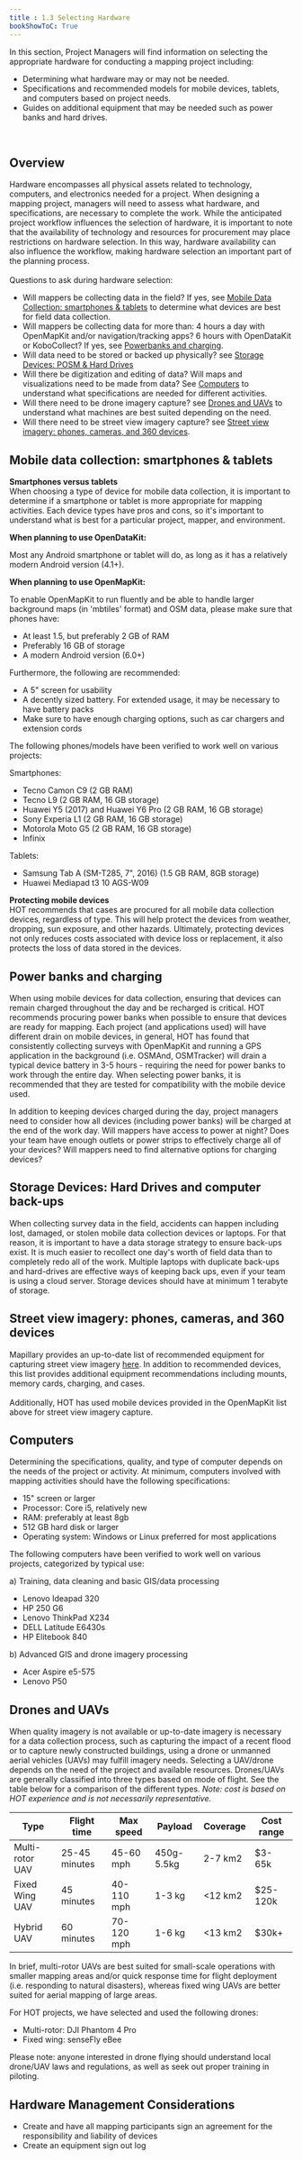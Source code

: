 ```yaml
---
title : 1.3 Selecting Hardware
bookShowToC: True
---
```


In this section, Project Managers will find information on selecting the appropriate hardware for conducting a mapping project including: 

*  Determining what hardware may or may not be needed. 
*  Specifications and recommended models for mobile devices, tablets, and computers based on project needs. 
*  Guides on additional equipment that may be needed such as power banks and hard drives. 


<br>


## Overview

Hardware encompasses all physical assets related to technology, computers, and electronics needed for a project. When designing a mapping project, managers will need to assess what hardware, and specifications, are necessary to complete the work. While the anticipated project workflow influences the selection of hardware, it is important to note that the availability of technology and resources for procurement may place restrictions on hardware selection. In this way, hardware availability can also influence the workflow, making hardware selection an important part of the planning process. 
<br> <br>
Questions to ask during hardware selection: 

* Will mappers be collecting data in the field? If yes, see [Mobile Data Collection: smartphones & tablets](https://hotosm.github.io/toolbox/pages/running-a-mapping-project/1.3-hardware/#mobile-data-collection-smartphones-tablets) to determine what devices are best for field data collection. 
* Will mappers be collecting data for more than: 4 hours a day with OpenMapKit and/or navigation/tracking apps? 6 hours with OpenDataKit or KoboCollect? If yes, see [Powerbanks and charging](https://hotosm.github.io/toolbox/pages/running-a-mapping-project/1.3-hardware/#power-banks-and-charging).
* Will data need to be stored or backed up physically? see [Storage Devices: POSM & Hard Drives](https://hotosm.github.io/toolbox/pages/running-a-mapping-project/1.3-hardware/#storage-devices-posm-hard-drives)
* Will there be digitization and editing of data? Will maps and visualizations need to be made from data? See [Computers](https://hotosm.github.io/toolbox/pages/running-a-mapping-project/1.3-hardware/#computers) to understand what specifications are needed for different activities. 
* Will there need to be drone imagery capture? see [Drones and UAVs](https://hotosm.github.io/toolbox/pages/running-a-mapping-project/1.3-hardware/#drones-and-uavs) to understand what machines are best suited depending on the need.  
* Will there need to be street view imagery capture? see [Street view imagery: phones, cameras, and 360 devices](https://hotosm.github.io/toolbox/pages/running-a-mapping-project/1.3-hardware/#street-view-imagery-phones-cameras-and-360-devices).

## Mobile data collection: smartphones & tablets

**Smartphones versus tablets** <br>
When choosing a type of device for mobile data collection, it is important to determine if a smartphone or tablet is more appropriate for mapping activities. Each device types have pros and cons, so it's important to understand what is best for a particular project, mapper, and environment. 



**When planning to use OpenDataKit:**

Most any Android smartphone or tablet will do, as long as it has a relatively modern Android version (4.1+).

**When planning to use OpenMapKit:**

To enable OpenMapKit to run fluently and be able to handle larger background maps (in 'mbtiles' format) and OSM data, please make sure that phones have:

* At least 1.5, but preferably 2 GB of RAM
* Preferably 16 GB of storage
* A modern Android version (6.0+)

Furthermore, the following are recommended:

* A 5" screen for usability
* A decently sized battery. For extended usage, it may be necessary to have battery packs
* Make sure to have enough charging options, such as car chargers and extension cords

The following phones/models have been verified to work well on various projects:

Smartphones:

* Tecno Camon C9 (2 GB RAM)
* Tecno L9 (2 GB RAM, 16 GB storage)
* Huawei Y5 (2017) and Huawei Y6 Pro (2 GB RAM, 16 GB storage)
* Sony Experia L1 (2 GB RAM, 16 GB storage)
* Motorola Moto G5 (2 GB RAM, 16 GB storage)
* Infinix

Tablets:

* Samsung Tab A (SM-T285, 7", 2016) (1.5 GB RAM, 8GB storage)
* Huawei Mediapad t3 10 AGS-W09

**Protecting mobile devices** <br>
HOT recommends that cases are procured for all mobile data collection devices, regardless of type. This will help protect the devices from weather, dropping, sun exposure, and other hazards. Ultimately, protecting devices not only reduces costs associated with device loss or replacement, it also protects the loss of data stored in the devices.

## Power banks and charging

When using mobile devices for data collection, ensuring that devices can remain charged throughout the day and be recharged is critical. HOT recommends procuring power banks when possible to ensure that devices are ready for mapping. Each project (and applications used) will have different drain on mobile devices, in general, HOT has found that consistently collecting surveys with OpenMapKit and running a GPS application in the background (i.e. OSMAnd, OSMTracker) will drain a typical device battery in 3-5 hours - requiring the need for power banks to work through the entire day. When selecting power banks, it is recommended that they are tested for compatibility with the mobile device used. 

In addition to keeping devices charged during the day, project managers need to consider how all devices (including power banks) will be charged at the end of the work day. Will mappers have access to power at night? Does your team have enough outlets or power strips to effectively charge all of your devices? Will mappers need to find alternative options for charging devices?

## Storage Devices: Hard Drives and computer back-ups
When collecting survey data in the field, accidents can happen including lost, damaged, or stolen mobile data collection devices or laptops. For that reason, it is important to have a data storage strategy to ensure back-ups exist. It is much easier to recollect one day's worth of field data than to completely redo all of the work. Multiple laptops with duplicate back-ups and hard-drives are effective ways of keeping back ups, even if your team is using a cloud server. Storage devices should have at minimum 1 terabyte of storage. 

## Street view imagery: phones, cameras, and 360 devices
Mapillary provides an up-to-date list of recommended equipment for capturing street view imagery [here](https://help.mapillary.com/hc/en-us/articles/115001478065-Equipment-for-capturing-and-example-imagery). In addition to recommended devices, this list provides additional equipment recommendations including mounts, memory cards, charging, and cases. 
<br><br>
Additionally, HOT has used mobile devices provided in the OpenMapKit list above for street view imagery capture. 

## Computers
Determining the specifications, quality, and type of computer depends on the needs of the project or activity. At minimum, computers involved with mapping activities should have the following specifications:

*  15" screen or larger
*  Processor: Core i5, relatively new
*  RAM: preferably at least 8gb
*  512 GB hard disk or larger
*  Operating system: Windows or Linux preferred for most applications

The following computers have been verified to work well on various projects, categorized by typical use:

a) Training, data cleaning and basic GIS/data processing

*  Lenovo Ideapad 320
*  HP 250 G6
*  Lenovo	ThinkPad X234
*  DELL	Latitude E6430s
*	 HP Elitebook 840

b) Advanced GIS and drone imagery processing

*  Acer Aspire e5-575
*  Lenovo P50

## Drones and UAVs
When quality imagery is not available or up-to-date imagery is necessary for a data collection process, such as capturing the impact of a recent flood or to capture newly constructed buildings, using a drone or unmanned aerial vehicles (UAVs) may fulfill imagery needs. Selecting a UAV/drone depends on the need of the project and available resources. Drones/UAVs are generally classified into three types based on mode of flight. See the table below for a comparison of the different types. *Note: cost is based on HOT experience and is not necessarily representative.* 

| Type                          | Flight time | Max speed | Payload | Coverage | Cost range |
|------------------------------------------------|-----|------|-----|-------------|-------------|
| Multi-rotor UAV                        | 25-45 minutes   | 45-60 mph    | 450g-5.5kg   | 2-7 km2           | $3-65k|
| Fixed Wing UAV                       | 45 minutes   | 40-110 mph    | 1-3 kg   | <12 km2  |$25-120k|
| Hybrid UAV                                     | 60 minutes   | 70-120 mph    | 1-6 kg   | <13 km2           |$30k+|

In brief, multi-rotor UAVs are best suited for small-scale operations with smaller mapping areas and/or quick response time for flight deployment (i.e. responding to natural disasters), whereas fixed wing UAVs are better suited for aerial mapping of large areas. 

For HOT projects, we have selected and used the following drones: 

* Multi-rotor: DJI Phantom 4 Pro
* Fixed wing: senseFly eBee

Please note: anyone interested in drone flying should understand local drone/UAV laws and regulations, as well as seek out proper training in piloting. 

## Hardware Management Considerations

* Create and have all mapping participants sign an agreement for the responsibility and liability of devices 
* Create an equipment sign out log 
